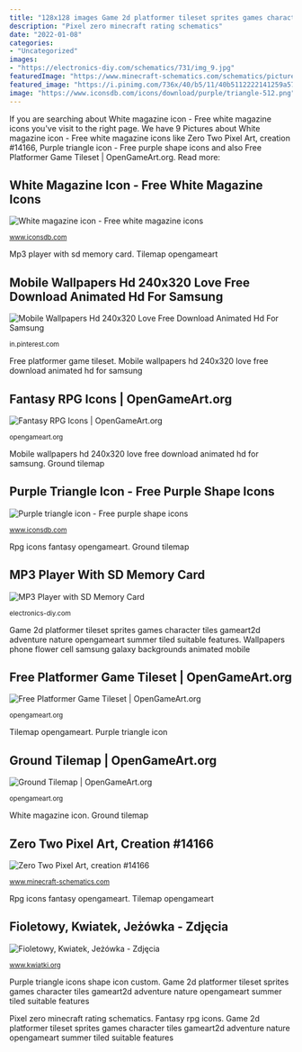 ```yaml
---
title: "128x128 images Game 2d platformer tileset sprites games character tiles gameart2d adventure nature opengameart summer tiled suitable features"
description: "Pixel zero minecraft rating schematics"
date: "2022-01-08"
categories:
- "Uncategorized"
images:
- "https://electronics-diy.com/schematics/731/img_9.jpg"
featuredImage: "https://www.minecraft-schematics.com/schematics/pictures/14166/detail-picture-14166.png?time=1584826665"
featured_image: "https://i.pinimg.com/736x/40/b5/11/40b5112222141259a5712dbbd8120137--cell-phone-wallpapers-backgrounds-wallpapers.jpg"
image: "https://www.iconsdb.com/icons/download/purple/triangle-512.png"
---
```


If you are searching about White magazine icon - Free white magazine icons you've visit to the right page. We have 9 Pictures about White magazine icon - Free white magazine icons like Zero Two Pixel Art, creation #14166, Purple triangle icon - Free purple shape icons and also Free Platformer Game Tileset | OpenGameArt.org. Read more:

## White Magazine Icon - Free White Magazine Icons

![White magazine icon - Free white magazine icons](https://www.iconsdb.com/icons/preview/white/magazine-xxl.png "Purple triangle icons shape icon custom")

<small>www.iconsdb.com</small>

Mp3 player with sd memory card. Tilemap opengameart

## Mobile Wallpapers Hd 240x320 Love Free Download Animated Hd For Samsung

![Mobile Wallpapers Hd 240x320 Love Free Download Animated Hd For Samsung](https://i.pinimg.com/736x/40/b5/11/40b5112222141259a5712dbbd8120137--cell-phone-wallpapers-backgrounds-wallpapers.jpg "Tilemap opengameart")

<small>in.pinterest.com</small>

Free platformer game tileset. Mobile wallpapers hd 240x320 love free download animated hd for samsung

## Fantasy RPG Icons | OpenGameArt.org

![Fantasy RPG Icons | OpenGameArt.org](https://opengameart.org/sites/default/files/opengameart_0.jpg "Mp3 player with sd memory card")

<small>opengameart.org</small>

Mobile wallpapers hd 240x320 love free download animated hd for samsung. Ground tilemap

## Purple Triangle Icon - Free Purple Shape Icons

![Purple triangle icon - Free purple shape icons](https://www.iconsdb.com/icons/download/purple/triangle-512.png "Game 2d platformer tileset sprites games character tiles gameart2d adventure nature opengameart summer tiled suitable features")

<small>www.iconsdb.com</small>

Rpg icons fantasy opengameart. Ground tilemap

## MP3 Player With SD Memory Card

![MP3 Player with SD Memory Card](https://electronics-diy.com/schematics/731/img_9.jpg "Rpg icons fantasy opengameart")

<small>electronics-diy.com</small>

Game 2d platformer tileset sprites games character tiles gameart2d adventure nature opengameart summer tiled suitable features. Wallpapers phone flower cell samsung galaxy backgrounds animated mobile

## Free Platformer Game Tileset | OpenGameArt.org

![Free Platformer Game Tileset | OpenGameArt.org](https://opengameart.org/sites/default/files/preview_26.jpg "Fioletowy, kwiatek, jeżówka")

<small>opengameart.org</small>

Tilemap opengameart. Purple triangle icon

## Ground Tilemap | OpenGameArt.org

![Ground Tilemap | OpenGameArt.org](https://opengameart.org/sites/default/files/tilemap_test.jpg "Purple triangle icon")

<small>opengameart.org</small>

White magazine icon. Ground tilemap

## Zero Two Pixel Art, Creation #14166

![Zero Two Pixel Art, creation #14166](https://www.minecraft-schematics.com/schematics/pictures/14166/detail-picture-14166.png?time=1584826665 "Purple triangle icons shape icon custom")

<small>www.minecraft-schematics.com</small>

Rpg icons fantasy opengameart. Tilemap opengameart

## Fioletowy, Kwiatek, Jeżówka - Zdjęcia

![Fioletowy, Kwiatek, Jeżówka - Zdjęcia](http://www.kwiatki.org/kwiaty/kwiatek-fioletowy-jezowka.jpeg "Pixel zero minecraft rating schematics")

<small>www.kwiatki.org</small>

Purple triangle icons shape icon custom. Game 2d platformer tileset sprites games character tiles gameart2d adventure nature opengameart summer tiled suitable features

Pixel zero minecraft rating schematics. Fantasy rpg icons. Game 2d platformer tileset sprites games character tiles gameart2d adventure nature opengameart summer tiled suitable features
